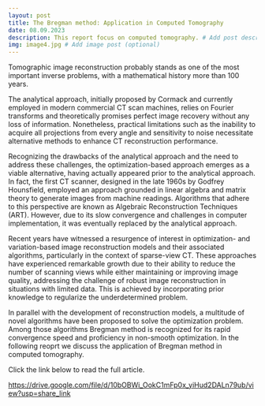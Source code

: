 ```yaml
---
layout: post
title: The Bregman method: Application in Computed Tomography
date: 08.09.2023
description: This report focus on computed tomography. # Add post description (optional)
img: image4.jpg # Add image post (optional)
---
```


Tomographic image reconstruction probably stands as one of the most important inverse problems, with a mathematical history more than 100 years.

The analytical approach, initially proposed by Cormack and currently employed in modern commercial CT scan machines, relies on Fourier transforms and theoretically promises perfect image recovery without any loss of information. Nonetheless, practical limitations such as the inability to acquire all projections from every angle and sensitivity to noise necessitate alternative methods to enhance CT reconstruction performance.

Recognizing the drawbacks of the analytical approach and the need to address these challenges, the optimization-based approach emerges as a viable alternative, having actually appeared prior to the analytical approach. In fact, the first CT scanner, designed in the late 1960s by Godfrey Hounsfield, employed an approach grounded in linear algebra and matrix theory to generate images from machine readings. Algorithms that adhere to this perspective are known as Algebraic Reconstruction Techniques (ART). However, due to its slow convergence and challenges in computer implementation, it was eventually replaced by the analytical approach.

Recent years have witnessed a resurgence of interest in optimization- and variation-based image reconstruction models and their associated algorithms, particularly in the context of sparse-view CT. These approaches have experienced remarkable growth due to their ability to reduce the number of scanning views while either maintaining or improving image quality, addressing the challenge of robust image reconstruction in situations with limited data. This is achieved by incorporating prior knowledge to regularize the underdetermined problem.

In parallel with the development of reconstruction models, a multitude of novel algorithms have been proposed to solve the optimization problem. Among those algorithms Bregman method is recognized for its rapid convergence speed and proficiency in non-smooth optimization. In the following reoprt we discuss the application of Bregman method in computed tomography.

Click the link below to read the full article.

https://drive.google.com/file/d/10bOBWi_OokC1mFp0x_yiHud2DALn79ub/view?usp=share_link